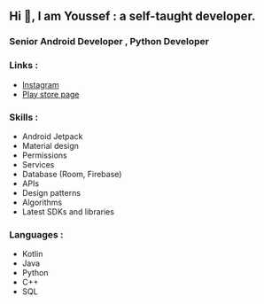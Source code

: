 ## Hi 👋, I am Youssef : a self-taught developer.

### Senior Android Developer , Python Developer


### Links : 
* [Instagram](https://www.instagram.com/youssefmoataz_/)
* [Play store page](https://play.google.com/store/apps/dev?id=6245006738668751785)

### Skills :
* Android Jetpack
* Material design
* Permissions
* Services
* Database (Room, Firebase)
* APIs
* Design patterns
* Algorithms
* Latest SDKs and libraries

### Languages :
* Kotlin
* Java
* Python
* C++
* SQL


<!---
YoussefMoataz/YoussefMoataz is a ✨ special ✨ repository because its `README.md` (this file) appears on your GitHub profile.
You can click the Preview link to take a look at your changes.
--->
